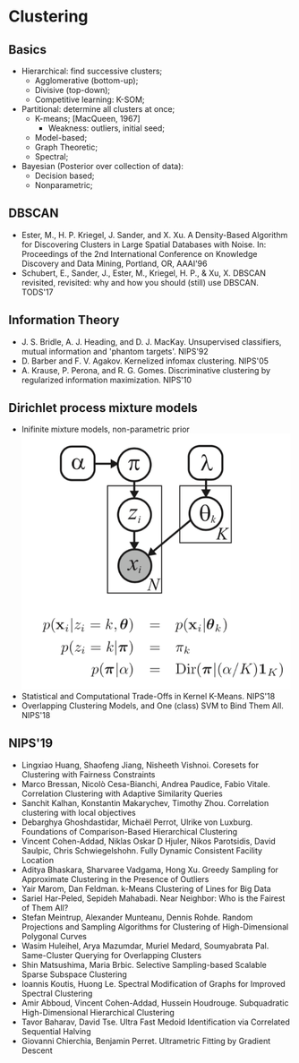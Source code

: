 # Clustering

## Basics
- Hierarchical: find successive clusters;
	- Agglomerative (bottom-up);
	- Divisive (top-down);
	- Competitive learning: K-SOM;
- Partitional: determine all clusters at once;
	- K-means; [MacQueen, 1967]
		- Weakness: outliers, initial seed;
	- Model-based;
	- Graph Theoretic;
	- Spectral;
- Bayesian (Posterior over collection of data):
	- Decision based;
	- Nonparametric;

## DBSCAN
- Ester, M., H. P. Kriegel, J. Sander, and X. Xu. A Density-Based Algorithm for Discovering Clusters in Large Spatial Databases with Noise. In: Proceedings of the 2nd International Conference on Knowledge Discovery and Data Mining, Portland, OR, AAAI'96
- Schubert, E., Sander, J., Ester, M., Kriegel, H. P., & Xu, X. DBSCAN revisited, revisited: why and how you should (still) use DBSCAN. TODS'17

## Information Theory
- J. S. Bridle, A. J. Heading, and D. J. MacKay. Unsupervised classifiers, mutual information and 'phantom targets'. NIPS'92
- D. Barber and F. V. Agakov. Kernelized infomax clustering. NIPS'05
- A. Krause, P. Perona, and R. G. Gomes. Discriminative clustering by regularized information maximization. NIPS'10

## Dirichlet process mixture models
- Inifinite mixture models, non-parametric prior\
	<img src="/Basic-ML/images/dirichlet-process.png" alt="drawing" width="600"/>
- Statistical and Computational Trade-Offs in Kernel K-Means. NIPS'18
- Overlapping Clustering Models, and One (class) SVM to Bind Them All. NIPS'18

## NIPS'19
- Lingxiao Huang, Shaofeng Jiang, Nisheeth Vishnoi. Coresets for Clustering with Fairness Constraints
- Marco Bressan, Nicolò Cesa-Bianchi, Andrea Paudice, Fabio Vitale. Correlation Clustering with Adaptive Similarity Queries
- Sanchit Kalhan, Konstantin Makarychev, Timothy Zhou. Correlation clustering with local objectives
- Debarghya Ghoshdastidar, Michaël Perrot, Ulrike von Luxburg. Foundations of Comparison-Based Hierarchical Clustering
- Vincent Cohen-Addad, Niklas Oskar D Hjuler, Nikos Parotsidis, David Saulpic, Chris Schwiegelshohn. Fully Dynamic Consistent Facility Location
- Aditya Bhaskara, Sharvaree Vadgama, Hong Xu. Greedy Sampling for Approximate Clustering in the Presence of Outliers
- Yair Marom, Dan Feldman. k-Means Clustering of Lines for Big Data
- Sariel Har-Peled, Sepideh Mahabadi. Near Neighbor: Who is the Fairest of Them All?
- Stefan Meintrup, Alexander Munteanu, Dennis Rohde. Random Projections and Sampling Algorithms for Clustering of High-Dimensional Polygonal Curves
- Wasim Huleihel, Arya Mazumdar, Muriel Medard, Soumyabrata Pal. Same-Cluster Querying for Overlapping Clusters
- Shin Matsushima, Maria Brbic. Selective Sampling-based Scalable Sparse Subspace Clustering
- Ioannis Koutis, Huong Le. Spectral Modification of Graphs for Improved Spectral Clustering
- Amir Abboud, Vincent Cohen-Addad, Hussein Houdrouge. Subquadratic High-Dimensional Hierarchical Clustering
- Tavor Baharav, David Tse. Ultra Fast Medoid Identification via Correlated Sequential Halving
- Giovanni Chierchia, Benjamin Perret. Ultrametric Fitting by Gradient Descent
